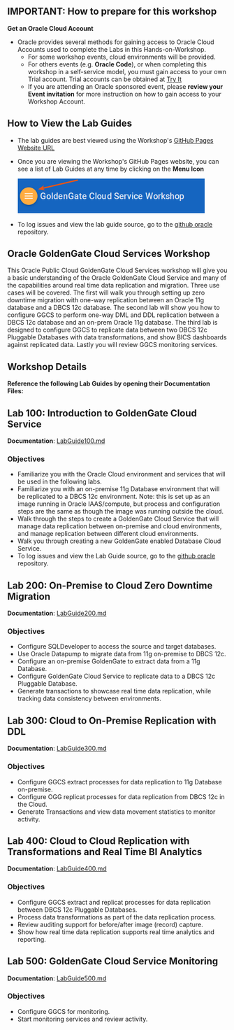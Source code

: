 ## IMPORTANT: How to prepare for this workshop

**Get an Oracle Cloud Account** 
- Oracle provides several methods for gaining access to Oracle Cloud Accounts used to complete the Labs in this Hands-on-Workshop. 
    - For some workshop events, cloud environments will be provided. 
    - For others events (e.g. **Oracle Code**), or when completing this workshop in a self-service model, you must gain access to your own Trial account. Trial accounts can be obtained at [Try It](http://cloud.oracle.com/tryit) 
    - If you are attending an Oracle sponsored event, please **review your Event invitation** for more instruction on how to gain access to your Workshop Account.
             
## How to View the Lab Guides

- The lab guides are best viewed using the Workshop's [GitHub Pages Website URL](https://pcdavies.github.io/GoldenGateCloudService/workshops/goldengate/) 

- Once you are viewing the Workshop's GitHub Pages website, you can see a list of Lab Guides at any time by clicking on the **Menu Icon**

    ![](images/WorkshopMenu.png)  

- To log issues and view the lab guide source, go to the [github oracle](https://github.com/pcdavies/GoldenGateCloudService/tree/master/workshops/goldengate) repository.

## Oracle GoldenGate Cloud Services Workshop

This Oracle Public Cloud GoldenGate Cloud Services workshop will give you a basic understanding of the Oracle GoldenGate Cloud Service and many of the capabilities around real time data replication and migration.  Three use cases will be covered.  The first will walk you through setting up zero downtime migration with one-way replication between an Oracle 11g database and a DBCS 12c database.  The second lab will show you how to configure GGCS to perform one-way DML and DDL replication between a DBCS 12c database and an on-prem Oracle 11g database.  The third lab is designed to configure GGCS to replicate data between two DBCS 12c Pluggable Databases with data transformations, and show BICS dashboards against replicated data.  Lastly you will review GGCS monitoring services.


## Workshop Details

**Reference the following Lab Guides by opening their Documentation Files:**

## Lab 100: Introduction to GoldenGate Cloud Service

**Documentation**: [LabGuide100.md](LabGuide100.md)

### Objectives

- Familiarize you with the Oracle Cloud environment and services that will be used in the following labs.
- Familiarize you with an on-premise 11g Database environment that will be replicated to a DBCS 12c environment.  Note: this is set up as an image running in Oracle IAAS/compute, but process and configuration steps are the same as though the image was running outside the cloud.
- Walk through the steps to create a GoldenGate Cloud Service that will manage data replication between on-premise and cloud environments, and manage replication between different cloud environments.
- Walk you through creating a new GoldenGate enabled Database Cloud Service.
- To log issues and view the Lab Guide source, go to the [github oracle](https://github.com/pcdavies/GoldenGateCloudService/tree/master/workshops/goldengate) repository.

## Lab 200: On-Premise to Cloud Zero Downtime Migration

**Documentation**: [LabGuide200.md](LabGuide200.md)

### Objectives

- Configure SQLDeveloper to access the source and target databases.
- Use Oracle Datapump to migrate data from 11g on-premise to DBCS 12c.
- Configure an on-premise GoldenGate to extract data from a 11g Database.
- Configure GoldenGate Cloud Service to replicate data to a DBCS 12c Pluggable Database.
- Generate transactions to showcase real time data replication, while tracking data consistency between environments.

## Lab 300: Cloud to On-Premise Replication with DDL

**Documentation**: [LabGuide300.md](LabGuide300.md)

### Objectives

- Configure GGCS extract processes for data replication to 11g Database on-premise.
- Configure OGG replicat processes for data replication from DBCS 12c in the Cloud.
- Generate Transactions and view data movement statistics to monitor activity.

## Lab 400: Cloud to Cloud Replication with Transformations and Real Time BI Analytics

**Documentation**: [LabGuide400.md](LabGuide400.md)

### Objectives

- Configure GGCS extract and replicat processes for data replication between DBCS 12c Pluggable Databases.
- Process data transformations as part of the data replication process.
- Review auditing support for before/after image (record) capture.
- Show how real time data replication supports real time analytics and reporting.

## Lab 500: GoldenGate Cloud Service Monitoring

**Documentation**: [LabGuide500.md](LabGuide500.md)

### Objectives

- Configure GGCS for monitoring.
- Start monitoring services and review activity.
